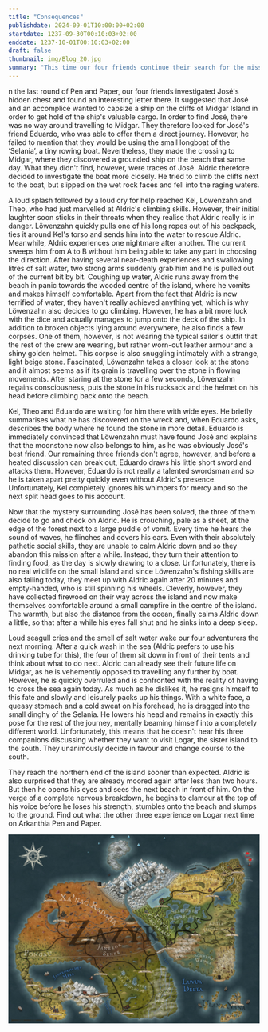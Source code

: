 ```yaml
---
title: "Consequences"
publishdate: 2024-09-01T10:00:00+02:00
startdate: 1237-09-30T00:10:03+02:00
enddate: 1237-10-01T00:10:03+02:00
draft: false
thumbnail: img/Blog_20.jpg
summary: "This time our four friends continue their search for the missing José. On the island of Midgar, they make a thrilling discovery on a stranded ship, and an unexpected betrayal escalates the situation. As Aldric struggles with his new fear of water, his three friends work on a new plan. Find out what it's all about here:"
---
```


n the last round of Pen and Paper, our four friends investigated José's hidden chest and found an interesting letter there. It suggested that José and an accomplice wanted to capsize a ship on the cliffs of Midgar Island in order to get hold of the ship's valuable cargo. In order to find José, there was no way around travelling to Midgar. They therefore looked for José's friend Eduardo, who was able to offer them a direct journey. However, he failed to mention that they would be using the small longboat of the ‘Selania’, a tiny rowing boat. Nevertheless, they made the crossing to Midgar, where they discovered a grounded ship on the beach that same day. What they didn't find, however, were traces of José. Aldric therefore decided to investigate the boat more closely. He tried to climb the cliffs next to the boat, but slipped on the wet rock faces and fell into the raging waters.

A loud splash followed by a loud cry for help reached Kel, Löwenzahn and Theo, who had just marvelled at Aldric's climbing skills. However, their initial laughter soon sticks in their throats when they realise that Aldric really is in danger. Löwenzahn quickly pulls one of his long ropes out of his backpack, ties it around Kel's torso and sends him into the water to rescue Aldric. Meanwhile, Aldric experiences one nightmare after another. The current sweeps him from A to B without him being able to take any part in choosing the direction. After having several near-death experiences and swallowing litres of salt water, two strong arms suddenly grab him and he is pulled out of the current bit by bit. Coughing up water, Aldric runs away from the beach in panic towards the wooded centre of the island, where he vomits and makes himself comfortable. Apart from the fact that Aldric is now terrified of water, they haven't really achieved anything yet, which is why Löwenzahn also decides to go climbing. However, he has a bit more luck with the dice and actually manages to jump onto the deck of the ship. In addition to broken objects lying around everywhere, he also finds a few corpses. One of them, however, is not wearing the typical sailor's outfit that the rest of the crew are wearing, but rather worn-out leather armour and a shiny golden helmet. This corpse is also snuggling intimately with a strange, light beige stone. Fascinated, Löwenzahn takes a closer look at the stone and it almost seems as if its grain is travelling over the stone in flowing movements. After staring at the stone for a few seconds, Löwenzahn regains consciousness, puts the stone in his rucksack and the helmet on his head before climbing back onto the beach. 

Kel, Theo and Eduardo are waiting for him there with wide eyes. He briefly summarises what he has discovered on the wreck and, when Eduardo asks, describes the body where he found the stone in more detail. Eduardo is immediately convinced that Löwenzahn must have found José and explains that the moonstone now also belongs to him, as he was obviously José's best friend. Our remaining three friends don't agree, however, and before a heated discussion can break out, Eduardo draws his little short sword and attacks them. However, Eduardo is not really a talented swordsman and so he is taken apart pretty quickly even without Aldric's presence. Unfortunately, Kel completely ignores his whimpers for mercy and so the next split head goes to his account.

Now that the mystery surrounding José has been solved, the three of them decide to go and check on Aldric. He is crouching, pale as a sheet, at the edge of the forest next to a large puddle of vomit. Every time he hears the sound of waves, he flinches and covers his ears. Even with their absolutely pathetic social skills, they are unable to calm Aldric down and so they abandon this mission after a while. Instead, they turn their attention to finding food, as the day is slowly drawing to a close. Unfortunately, there is no real wildlife on the small island and since Löwenzahn's fishing skills are also failing today, they meet up with Aldric again after 20 minutes and empty-handed, who is still spinning his wheels. Cleverly, however, they have collected firewood on their way across the island and now make themselves comfortable around a small campfire in the centre of the island. The warmth, but also the distance from the ocean, finally calms Aldric down a little, so that after a while his eyes fall shut and he sinks into a deep sleep.

Loud seagull cries and the smell of salt water wake our four adventurers the next morning. After a quick wash in the sea (Aldric prefers to use his drinking tube for this), the four of them sit down in front of their tents and think about what to do next. Aldric can already see their future life on Midgar, as he is vehemently opposed to travelling any further by boat. However, he is quickly overruled and is confronted with the reality of having to cross the sea again today. As much as he dislikes it, he resigns himself to this fate and slowly and leisurely packs up his things. With a white face, a queasy stomach and a cold sweat on his forehead, he is dragged into the small dinghy of the Selania. He lowers his head and remains in exactly this pose for the rest of the journey, mentally beaming himself into a completely different world. Unfortunately, this means that he doesn't hear his three companions discussing whether they want to visit Logar, the sister island to the south. They unanimously decide in favour and change course to the south. 

They reach the northern end of the island sooner than expected. Aldric is also surprised that they are already moored again after less than two hours. But then he opens his eyes and sees the next beach in front of him. On the verge of a complete nervous breakdown, he begins to clamour at the top of his voice before he loses his strength, stumbles onto the beach and slumps to the ground. Find out what the other three experience on Logar next time on Arkanthia Pen and Paper.

<div class="center">
  <img class="img-fluid" title="Worldmap Arkanthia" alt="Worldmap Arkanthia." src="./img/Arkanthia_Full_Map_Midgar_to_Logar.jpg" />
</div>
